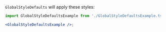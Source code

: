 `GlobalStyleDefaults` will apply these styles:

```jsx
import GlobalStyleDefaultsExample from './GlobalStyleDefaultsExample.tsx';

<GlobalStyleDefaultsExample />;
```

